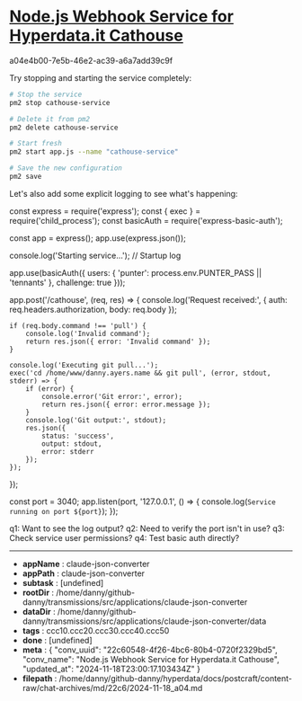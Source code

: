 # [Node.js Webhook Service for Hyperdata.it Cathouse](https://claude.ai/chat/22c60548-4f26-4bc6-80b4-0720f2329bd5)

a04e4b00-7e5b-46e2-ac39-a6a7add39c9f

 Try stopping and starting the service completely:

```bash
# Stop the service
pm2 stop cathouse-service

# Delete it from pm2
pm2 delete cathouse-service

# Start fresh
pm2 start app.js --name "cathouse-service"

# Save the new configuration
pm2 save
```

Let's also add some explicit logging to see what's happening:

<antArtifact identifier="webhook-service" type="application/vnd.ant.code" language="javascript" title="Webhook Service with Debug">
const express = require('express');
const { exec } = require('child_process');
const basicAuth = require('express-basic-auth');

const app = express();
app.use(express.json());

console.log('Starting service...'); // Startup log

app.use(basicAuth({
    users: { 'punter': process.env.PUNTER_PASS || 'tennants' },
    challenge: true
}));

app.post('/cathouse', (req, res) => {
    console.log('Request received:', {
        auth: req.headers.authorization,
        body: req.body
    });
    
    if (req.body.command !== 'pull') {
        console.log('Invalid command');
        return res.json({ error: 'Invalid command' });
    }

    console.log('Executing git pull...');
    exec('cd /home/www/danny.ayers.name && git pull', (error, stdout, stderr) => {
        if (error) {
            console.error('Git error:', error);
            return res.json({ error: error.message });
        }
        console.log('Git output:', stdout);
        res.json({ 
            status: 'success',
            output: stdout,
            error: stderr
        });
    });
});

const port = 3040;
app.listen(port, '127.0.0.1', () => {
    console.log(`Service running on port ${port}`);
});
</antArtifact>

q1: Want to see the log output?
q2: Need to verify the port isn't in use?
q3: Check service user permissions?
q4: Test basic auth directly?

---

* **appName** : claude-json-converter
* **appPath** : claude-json-converter
* **subtask** : [undefined]
* **rootDir** : /home/danny/github-danny/transmissions/src/applications/claude-json-converter
* **dataDir** : /home/danny/github-danny/transmissions/src/applications/claude-json-converter/data
* **tags** : ccc10.ccc20.ccc30.ccc40.ccc50
* **done** : [undefined]
* **meta** : {
  "conv_uuid": "22c60548-4f26-4bc6-80b4-0720f2329bd5",
  "conv_name": "Node.js Webhook Service for Hyperdata.it Cathouse",
  "updated_at": "2024-11-18T23:00:17.103434Z"
}
* **filepath** : /home/danny/github-danny/hyperdata/docs/postcraft/content-raw/chat-archives/md/22c6/2024-11-18_a04.md